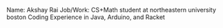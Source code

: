 Name: Akshay Rai
Job/Work: CS+Math student at northeastern university boston
Coding Experience in Java, Arduino, and Racket
